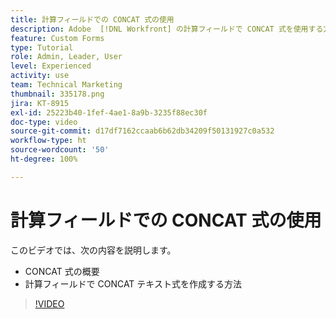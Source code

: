 ```yaml
---
title: 計算フィールドでの CONCAT 式の使用
description: Adobe  [!DNL Workfront] の計算フィールドで CONCAT 式を使用する方法を説明します。
feature: Custom Forms
type: Tutorial
role: Admin, Leader, User
level: Experienced
activity: use
team: Technical Marketing
thumbnail: 335178.png
jira: KT-8915
exl-id: 25223b40-1fef-4ae1-8a9b-3235f88ec30f
doc-type: video
source-git-commit: d17df7162ccaab6b62db34209f50131927c0a532
workflow-type: ht
source-wordcount: '50'
ht-degree: 100%

---
```


# 計算フィールドでの CONCAT 式の使用

このビデオでは、次の内容を説明します。

* CONCAT 式の概要
* 計算フィールドで CONCAT テキスト式を作成する方法

>[!VIDEO](https://video.tv.adobe.com/v/335178/?quality=12&learn=on&enablevpops)
